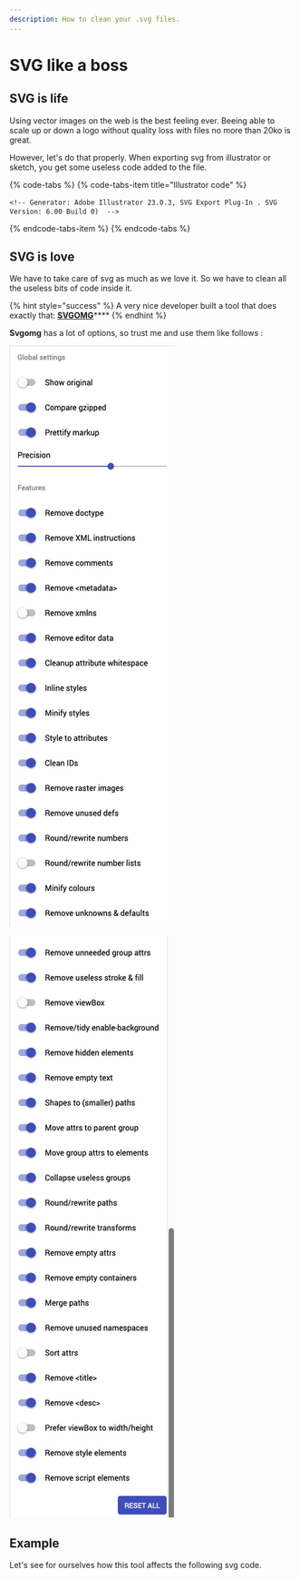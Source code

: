 ```yaml
---
description: How to clean your .svg files.
---
```


# SVG like a boss

## SVG is life

Using vector images on the web is the best feeling ever. Beeing able to scale up or down a logo without quality loss with files no more than 20ko is great.

However, let's do that properly. When exporting svg from illustrator or sketch, you get some useless code added to the file.

{% code-tabs %}
{% code-tabs-item title="Illustrator code" %}
```markup
<!-- Generator: Adobe Illustrator 23.0.3, SVG Export Plug-In . SVG Version: 6.00 Build 0)  -->​
```
{% endcode-tabs-item %}
{% endcode-tabs %}

## SVG is love

We have to take care of svg as much as we love it. So we have to clean all the useless bits of code inside it.

{% hint style="success" %}
A very nice developer built a tool that does exactly that: [**SVGOMG**](https://jakearchibald.github.io/svgomg/)\*\*\*\*
{% endhint %}

**Svgomg** has a lot of options, so trust me and use them like follows :

![svgomg settings-1](../.gitbook/assets/1.jpg)

![svgomg settings-2](../.gitbook/assets/2.jpg)

## Example

Let's see for ourselves how this tool affects the following svg code.






